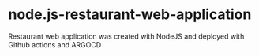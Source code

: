 # node.js-restaurant-web-application
Restaurant web application was created with NodeJS and deployed with Github actions and ARGOCD
